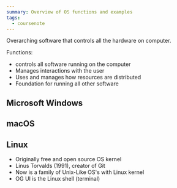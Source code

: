 ```yaml
---
summary: Overview of OS functions and examples
tags:
  - coursenote
---
```

Overarching software that controls all the hardware on computer.

Functions:
- controls all software running on the computer
- Manages interactions with the user
- Uses and manages how resources are distributed
- Foundation for running all other software

## Microsoft Windows
## macOS
## Linux
- Originally free and open source OS kernel
- Linus Torvalds (1991), creator of Git
- Now is a family of Unix-Like OS's with Linux kernel
- OG UI is the Linux shell (terminal)